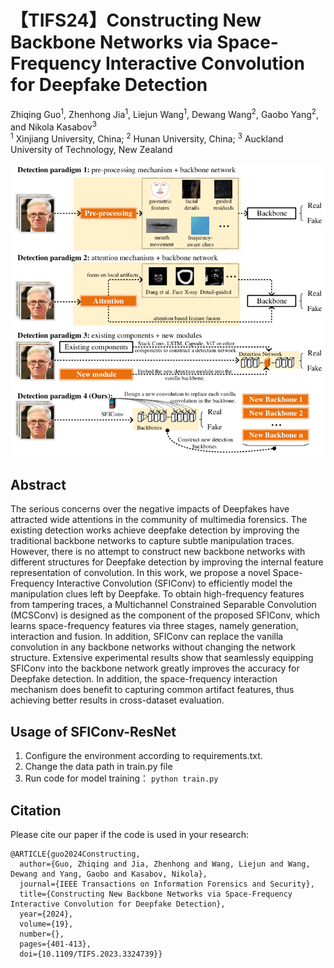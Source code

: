 # 【TIFS24】Constructing New Backbone Networks via Space-Frequency Interactive Convolution for Deepfake Detection

Zhiqing Guo<sup>1</sup>, 
Zhenhong Jia<sup>1</sup>,
Liejun Wang<sup>1</sup>,
Dewang Wang<sup>2</sup>,
Gaobo Yang<sup>2</sup>,
and Nikola Kasabov<sup>3</sup></br>
<sup>1</sup> Xinjiang University, China; 
<sup>2</sup> Hunan University, China; 
<sup>3</sup> Auckland University of Technology, New Zealand</br>

<img src="paradigm.png" alt="demo" width="600"/>

## Abstract
The serious concerns over the negative impacts of Deepfakes have attracted wide attentions in the community of multimedia forensics. The existing detection works achieve deepfake detection by improving the traditional backbone networks to capture subtle manipulation traces. However, there is no attempt to construct new backbone networks with different structures for Deepfake detection by improving the internal feature representation of convolution. In this work, we propose a novel Space-Frequency Interactive Convolution (SFIConv) to efficiently model the manipulation clues left by Deepfake. To obtain high-frequency features from tampering traces, a Multichannel Constrained Separable Convolution (MCSConv) is designed as the component of the proposed SFIConv, which learns space-frequency features via three stages, namely generation, interaction and fusion. In addition, SFIConv can replace the vanilla convolution in any backbone networks without changing the network structure. Extensive experimental results show that seamlessly equipping SFIConv into the backbone network greatly improves the accuracy for Deepfake detection. In addition, the space-frequency interaction mechanism does benefit to capturing common artifact features, thus achieving better results in cross-dataset evaluation.

## Usage of SFIConv-ResNet
1. Configure the environment according to requirements.txt.
2. Change the data path in train.py file
3. Run code for model training：
```python train.py```

## Citation
Please cite our paper if the code is used in your research:
```
@ARTICLE{guo2024Constructing,
  author={Guo, Zhiqing and Jia, Zhenhong and Wang, Liejun and Wang, Dewang and Yang, Gaobo and Kasabov, Nikola},
  journal={IEEE Transactions on Information Forensics and Security}, 
  title={Constructing New Backbone Networks via Space-Frequency Interactive Convolution for Deepfake Detection}, 
  year={2024},
  volume={19},
  number={},
  pages={401-413},
  doi={10.1109/TIFS.2023.3324739}}
```
